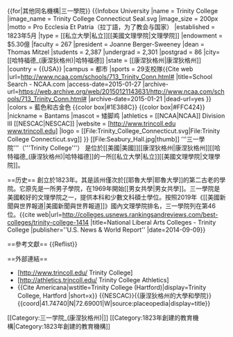 {{for|其他同名機構|三一學院}}
{{Infobox University
|name            = Trinity College
|image_name      = Trinity College Connecticut Seal.svg
|image_size      = 200px
|motto           = Pro Ecclesia Et Patria（拉丁語，为了教会与国家）
|established     = 1823年5月
|type            = [[私立大學|私立]][[美國文理學院|文理學院]]
|endowment       = $5.30億
|faculty         = 267
|president       = Joanne Berger-Sweeney
|dean            = Thomas Mitzel
|students        = 2,387
|undergrad       = 2,301
|postgrad        = 86
|city=[[哈特福德_(康涅狄格州)|哈特福德]]
|state          = [[康涅狄格州|康涅狄格州]]
|country        = {{USA}}
|campus          = 都市
|sports          = 29支校隊<ref>{{Cite web |url=http://www.ncaa.com/schools/713_Trinity_Conn.html# |title=School Search - NCAA.com<!-- Bot generated title --> |access-date=2015-01-27 |archive-url=https://web.archive.org/web/20150121143631/http://www.ncaa.com/schools/713_Trinity_Conn.html# |archive-date=2015-01-21 |dead-url=yes }}</ref>
|colors		 = 藍色和古金色 {{color box|#1E388C}} {{color box|#FFC424}}
|nickname	 = Bantams
|mascot		 = 矮脚鸡
|athletics	 = [[NCAA|NCAA]] Division III [[NESCAC|NESCAC]]
|website         = [http://www.trincoll.edu www.trincoll.edu]
|logo            = [[File:Trinity_College_Connecticut.svg|File:Trinity College Connecticut.svg]]
}}
[[File:Seabury_Hall.jpg|thumb]]
'''三一學院'''（'''Trinity College'''） 是位於[[美國|美國]][[康涅狄格州|康涅狄格州]][[哈特福德_(康涅狄格州)|哈特福德]]的一所[[私立大學|私立]][[美國文理學院|文理學院]]。

==历史==
創立於1823年。其是該州僅次於[[耶魯大學|耶魯大學]]的第二古老的學院。它原先是一所男子學院，在1969年開始[[男女共學|男女共學]]。三一學院是美國較好的文理學院之一，提供本科和少數文科碩士學位。按照2019年《[[美國新聞與世界報道|美國新聞與世界報道]]》國內文理學院排名，三一學院列在第46位。<ref>{{cite web|url=http://colleges.usnews.rankingsandreviews.com/best-colleges/trinity-college-1414 |title=National Liberal Arts Colleges - Trinity College |publisher=''U.S. News & World Report'' |date=2014-09-09}}</ref>

==參考文獻==
{{Reflist}}

==外部連結==
* [http://www.trincoll.edu/ Trinity College]
* [http://athletics.trincoll.edu/ Trinity College Athletics]
* {{Cite Americana|wstitle=Trinity College (Hartford)|display=Trinity College, Hartford |short=x}}
{{NESCAC}}{{康涅狄格州的大學和學院}}
{{coord|41.74740|N|72.69001|W|source:placeopedia|display=title}}

[[Category:三一学院_(康涅狄格州)|]]
[[Category:1823年創建的教育機構|Category:1823年創建的教育機構]]